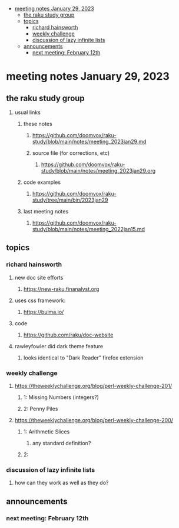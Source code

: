 - [meeting notes January 29, 2023](#org6aa08dc)
  - [the raku study group](#org3563d1d)
  - [topics](#orgce7dddf)
    - [richard hainsworth](#org98b5972)
    - [weekly challenge](#org465e87c)
    - [discussion of lazy infinite lists](#org7ccf304)
  - [announcements](#orge0ba2c8)
    - [next meeting: February 12th](#org6907514)


<a id="org6aa08dc"></a>

# meeting notes January 29, 2023


<a id="org3563d1d"></a>

## the raku study group

1.  usual links

    1.  these notes
    
        1.  <https://github.com/doomvox/raku-study/blob/main/notes/meeting_2023jan29.md>
        
        2.  source file (for corrections, etc)
        
            1.  <https://github.com/doomvox/raku-study/blob/main/notes/meeting_2023jan29.org>
    
    2.  code examples
    
        1.  <https://github.com/doomvox/raku-study/tree/main/bin/2023jan29>
    
    3.  last meeting notes
    
        1.  <https://github.com/doomvox/raku-study/blob/main/notes/meeting_2022jan15.md>


<a id="orgce7dddf"></a>

## topics


<a id="org98b5972"></a>

### richard hainsworth

1.  new doc site efforts

    1.  <https://new-raku.finanalyst.org>

2.  uses css framework:

    1.  <https://bulma.io/>

3.  code

    1.  <https://github.com/raku/doc-website>

4.  rawleyfowler did dark theme feature

    1.  looks identical to "Dark Reader" firefox extension


<a id="org465e87c"></a>

### weekly challenge

1.  <https://theweeklychallenge.org/blog/perl-weekly-challenge-201/>

    1.  1: Missing Numbers (integers?)
    
    2.  2: Penny Piles

2.  <https://theweeklychallenge.org/blog/perl-weekly-challenge-200/>

    1.  1: Arithmetic Slices
    
        1.  any standard definition?
    
    2.  2:


<a id="org7ccf304"></a>

### discussion of lazy infinite lists

1.  how can they work as well as they do?


<a id="orge0ba2c8"></a>

## announcements


<a id="org6907514"></a>

### next meeting: February 12th
